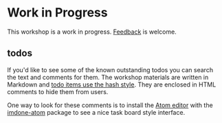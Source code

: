 # Work in Progress

This workshop is a work in progress. [Feedback](feedback.md) is welcome.

<!-- #backlog:460 add some kind of notes about how we could use feedback to make this better -->

## todos

If you'd like to see some of the known outstanding todos you can search the text and comments for them. The workshop materials are written in Markdown and [todo items use the hash style][hash-style]. They are enclosed in HTML comments to hide them from users.

One way to look for these comments is to install the [Atom editor][atom] with the [imdone-atom] package to see a nice task board style interface.

[hash-style]: https://github.com/imdone/imdone-core#hash-style
[atom]: https://atom.io/
[imdone-atom]: https://atom.io/packages/imdone-atom

